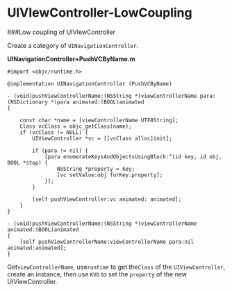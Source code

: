 # UIVIewController-LowCoupling
###Low coupling of UIVIewController

Create a category of `UINavigationController`.

**UINavigationController+PushVCByName.m**

	#import <objc/runtime.h>

	@implementation UINavigationController (PushVCByName)

	- (void)pushViewControllerName:(NSString *)viewControllerName para:(NSDictionary *)para animated:(BOOL)animated
	{
	   
	    const char *name = [viewControllerName UTF8String];
	    Class vcClass = objc_getClass(name);
	    if (vcClass != NULL) {
	        UIViewController *vc = [[vcClass alloc]init];
	        
	        if (para != nil) {
	            [para enumerateKeysAndObjectsUsingBlock:^(id key, id obj, BOOL *stop) {
	                NSString *property = key;
	                [vc setValue:obj forKey:property];
	            }];
	        }
	        
	        [self pushViewController:vc animated: animated];
	    }
	}

	- (void)pushViewControllerName:(NSString *)viewControllerName animated:(BOOL)animated
	{
	    [self pushViewControllerName:viewControllerName para:nil animated:animated];
	}

Get`viewControllerName`, use`runtime` to get the`Class` of the `UIViewController`, create an instance, then use `KVO` to set the `property` of the new UIViewController.